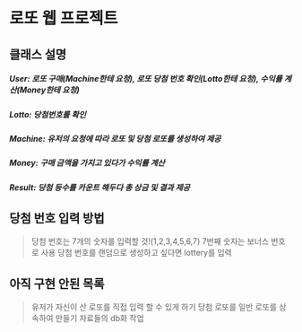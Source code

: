 로또 웹 프로젝트
============

클래스 설명
-------------
##### User: 로또 구매(Machine한테 요청), 로또 당첨 번호 확인(Lotto한테 요청), 수익률 계산(Money한테 요청)
##### Lotto: 당첨번호를 확인
##### Machine: 유저의 요청에 따라 로또 및 당첨 로또를 생성하여 제공
##### Money: 구매 금액을 가지고 있다가 수익률 계산
##### Result: 당첨 등수를 카운트 해두다 총 상금 및 결과 제공

당첨 번호 입력 방법
-------------
>당첨 번호는 7개의 숫자를 입력할 것!(1,2,3,4,5,6,7)
>7번째 숫자는 보너스 번호로 사용
>당첨 번호를 랜덤으로 생성하고 싶다면 lottery를 입력

아직 구현 안된 목록
--------------
>유저가 자신이 산 로또를 직접 입력 할 수 있게 하기
>당첨 로또를 일반 로또를 상속하여 만들기
>자료들의 db화 작업
